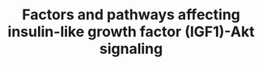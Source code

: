 ---
annotations:
- id: PW:0000003
  parent: signaling pathway
  type: Pathway Ontology
  value: signaling pathway
- id: CL:0000188
  parent: native cell
  type: Cell Type Ontology
  value: cell of skeletal muscle
- id: PW:0000168
  parent: signaling pathway
  type: Pathway Ontology
  value: growth factor signaling pathway
- id: PW:0000238
  parent: signaling pathway
  type: Pathway Ontology
  value: insulin-like growth factor signaling pathway
authors:
- AlexanderPico
- Mkutmon
- Khanspers
- Fehrhart
- Eweitz
description: The signaling pathway that involves insulin-like growth factor 1 (IGF1),
  and a variety of other components that affect the pathway, plays an important role
  in the regulation of skeletal muscle growth. The kinase Akt, or protein kinase B
  (PKB), is a central component in the pathway and is involved in both muscle synthesis,
  through mammalian target of rapmycin (mTOR) and glycogen synthase kinase 3B (GSK3B),
  and muscle degradation, through the transcription factors of the FoxO family. The
  pathway also involves several feedback loops such as the negative feedback of S6K,
  phosphorylated by mTORC1, which  inhibits IRS, or the positive feedback of mTORC2,
  which is necessary to maximize the activation of Akt. A variety of other factors
  and pathways also influence the IGF1-Akt signaling pathway at various points.  Proteins
  on this pathway have targeted assays available via the [https://assays.cancer.gov/available_assays?wp_id=WP3850
  CPTAC Assay Portal]
last-edited: 2022-02-26
ndex: da147cca-8b67-11eb-9e72-0ac135e8bacf
organisms:
- Homo sapiens
redirect_from:
- /index.php/Pathway:WP3850
- /instance/WP3850
- /instance/WP3850_r121711
revision: r121711
schema-jsonld:
- '@context': https://schema.org/
  '@id': https://wikipathways.github.io/pathways/WP3850.html
  '@type': Dataset
  creator:
    '@type': Organization
    name: WikiPathways
  description: The signaling pathway that involves insulin-like growth factor 1 (IGF1),
    and a variety of other components that affect the pathway, plays an important
    role in the regulation of skeletal muscle growth. The kinase Akt, or protein kinase
    B (PKB), is a central component in the pathway and is involved in both muscle
    synthesis, through mammalian target of rapmycin (mTOR) and glycogen synthase kinase
    3B (GSK3B), and muscle degradation, through the transcription factors of the FoxO
    family. The pathway also involves several feedback loops such as the negative
    feedback of S6K, phosphorylated by mTORC1, which  inhibits IRS, or the positive
    feedback of mTORC2, which is necessary to maximize the activation of Akt. A variety
    of other factors and pathways also influence the IGF1-Akt signaling pathway at
    various points.  Proteins on this pathway have targeted assays available via the
    [https://assays.cancer.gov/available_assays?wp_id=WP3850 CPTAC Assay Portal]
  keywords:
  - 4EPB
  - AKT1
  - AKT1S1
  - AMPK
  - ActRIIB
  - DEPTOR
  - EIF2B2
  - GSK3B
  - IGF1
  - IGF1rec
  - IGFBP5
  - ILK
  - IRS1
  - Integrin B1
  - JNK
  - LC3
  - MAFbx
  - MAPKAP1
  - MLST8
  - MTOR
  - MURF1
  - Myostatin
  - N-WASP
  - NEB
  - NFKB1
  - PDK1
  - PGC1
  - PI3K
  - PLD1
  - PTEN
  - RICTOR
  - RPTOR
  - S6K
  - SMAD2
  - SMAD3
  - TNF
  - TNFrec
  - TWEAK
  - amino acids
  license: CC0
  name: Factors and pathways affecting insulin-like growth factor (IGF1)-Akt signaling
seo: CreativeWork
title: Factors and pathways affecting insulin-like growth factor (IGF1)-Akt signaling
wpid: WP3850
---